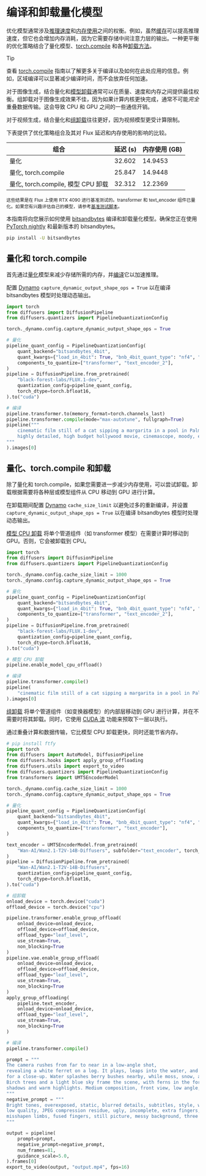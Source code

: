 <!--版权所有 2024 The HuggingFace Team。保留所有权利。

根据 Apache 许可证 2.0 版（“许可证”）授权；除非符合许可证，否则不得使用此文件。
您可以在以下网址获取许可证副本：

http://www.apache.org/licenses/LICENSE-2.0

除非适用法律要求或书面同意，根据许可证分发的软件按“原样”分发，不附带任何明示或暗示的担保或条件。有关许可证的特定语言，请参阅许可证。
-->

# 编译和卸载量化模型

优化模型通常涉及[推理速度](./fp16)和[内存使用](./memory)之间的权衡。例如，虽然[缓存](./cache)可以提高推理速度，但它也会增加内存消耗，因为它需要存储中间注意力层的输出。一种更平衡的优化策略结合了量化模型、[torch.compile](./fp16#torchcompile) 和各种[卸载方法](./memory#offloading)。

> [!TIP]
> 查看 [torch.compile](./fp16#torchcompile) 指南以了解更多关于编译以及如何在此处应用的信息。例如，区域编译可以显著减少编译时间，而不会放弃任何加速。

对于图像生成，结合量化和[模型卸载](./memory#model-offloading)通常可以在质量、速度和内存之间提供最佳权衡。组卸载对于图像生成效果不佳，因为如果计算内核更快完成，通常不可能*完全*重叠数据传输。这会导致 CPU 和 GPU 之间的一些通信开销。

对于视频生成，结合量化和[组卸载](./memory#group-offloading)往往更好，因为视频模型更受计算限制。

下表提供了优化策略组合及其对 Flux 延迟和内存使用的影响的比较。

| 组合 | 延迟 (s) | 内存使用 (GB) |
|---|---|---|
| 量化 | 32.602 | 14.9453 |
| 量化, torch.compile | 25.847 | 14.9448 |
| 量化, torch.compile, 模型 CPU 卸载 | 32.312 | 12.2369 |
<small>这些结果是在 Flux 上使用 RTX 4090 进行基准测试的。transformer 和 text_encoder 组件已量化。如果您有兴趣评估自己的模型，请参考[基准测试脚本](https://gist.github.com/sayakpaul/0db9d8eeeb3d2a0e5ed7cf0d9ca19b7d)。</small>

本指南将向您展示如何使用 [bitsandbytes](../quantization/bitsandbytes#torchcompile) 编译和卸载量化模型。确保您正在使用 [PyTorch nightly](https://pytorch.org/get-started/locally/) 和最新版本的 bitsandbytes。

```bash
pip install -U bitsandbytes
```

## 量化和 torch.compile

首先通过[量化](../quantization/overview)模型来减少存储所需的内存，并[编译](./fp16#torchcompile)它以加速推理。

配置 [Dynamo](https://docs.pytorch.org/docs/stable/torch.compiler_dynamo_overview.html) `capture_dynamic_output_shape_ops = True` 以在编译 bitsandbytes 模型时处理动态输出。

```py
import torch
from diffusers import DiffusionPipeline
from diffusers.quantizers import PipelineQuantizationConfig

torch._dynamo.config.capture_dynamic_output_shape_ops = True

# 量化
pipeline_quant_config = PipelineQuantizationConfig(
    quant_backend="bitsandbytes_4bit",
    quant_kwargs={"load_in_4bit": True, "bnb_4bit_quant_type": "nf4", "bnb_4bit_compute_dtype": torch.bfloat16},
    components_to_quantize=["transformer", "text_encoder_2"],
)
pipeline = DiffusionPipeline.from_pretrained(
    "black-forest-labs/FLUX.1-dev",
    quantization_config=pipeline_quant_config,
    torch_dtype=torch.bfloat16,
).to("cuda")

# 编译
pipeline.transformer.to(memory_format=torch.channels_last)
pipeline.transformer.compile(mode="max-autotune", fullgraph=True)
pipeline("""
    cinematic film still of a cat sipping a margarita in a pool in Palm Springs, California
    highly detailed, high budget hollywood movie, cinemascope, moody, epic, gorgeous, film grain
"""
).images[0]
```

## 量化、torch.compile 和卸载

除了量化和 torch.compile，如果您需要进一步减少内存使用，可以尝试卸载。卸载根据需要将各种层或模型组件从 CPU 移动到 GPU 进行计算。

在卸载期间配置 [Dynamo](https://docs.pytorch.org/docs/stable/torch.compiler_dynamo_overview.html) `cache_size_limit` 以避免过多的重新编译，并设置 `capture_dynamic_output_shape_ops = True` 以在编译 bitsandbytes 模型时处理动态输出。

<hfoptions id="offloading">
<hfoption id="model CPU offloading">

[模型 CPU 卸载](./memory#model-offloading) 将单个管道组件（如 transformer 模型）在需要计算时移动到 GPU。否则，它会被卸载到 CPU。

```py
import torch
from diffusers import DiffusionPipeline
from diffusers.quantizers import PipelineQuantizationConfig

torch._dynamo.config.cache_size_limit = 1000
torch._dynamo.config.capture_dynamic_output_shape_ops = True

# 量化
pipeline_quant_config = PipelineQuantizationConfig(
    quant_backend="bitsandbytes_4bit",
    quant_kwargs={"load_in_4bit": True, "bnb_4bit_quant_type": "nf4", "bnb_4bit_compute_dtype": torch.bfloat16},
    components_to_quantize=["transformer", "text_encoder_2"],
)
pipeline = DiffusionPipeline.from_pretrained(
    "black-forest-labs/FLUX.1-dev",
    quantization_config=pipeline_quant_config,
    torch_dtype=torch.bfloat16,
).to("cuda")

# 模型 CPU 卸载
pipeline.enable_model_cpu_offload()

# 编译
pipeline.transformer.compile()
pipeline(
    "cinematic film still of a cat sipping a margarita in a pool in Palm Springs, California, highly detailed, high budget hollywood movie, cinemascope, moody, epic, gorgeous, film grain"
).images[0]
```

</hfoption>
<hfoption id="group offloading">

[组卸载](./memory#group-offloading) 将单个管道组件（如变换器模型）的内部层移动到 GPU 进行计算，并在不需要时将其卸载。同时，它使用 [CUDA 流](./memory#cuda-stream) 功能来预取下一层以执行。

通过重叠计算和数据传输，它比模型 CPU 卸载更快，同时还能节省内存。

```py
# pip install ftfy
import torch
from diffusers import AutoModel, DiffusionPipeline
from diffusers.hooks import apply_group_offloading
from diffusers.utils import export_to_video
from diffusers.quantizers import PipelineQuantizationConfig
from transformers import UMT5EncoderModel

torch._dynamo.config.cache_size_limit = 1000
torch._dynamo.config.capture_dynamic_output_shape_ops = True

# 量化
pipeline_quant_config = PipelineQuantizationConfig(
    quant_backend="bitsandbytes_4bit",
    quant_kwargs={"load_in_4bit": True, "bnb_4bit_quant_type": "nf4", "bnb_4bit_compute_dtype": torch.bfloat16},
    components_to_quantize=["transformer", "text_encoder"],
)

text_encoder = UMT5EncoderModel.from_pretrained(
    "Wan-AI/Wan2.1-T2V-14B-Diffusers", subfolder="text_encoder", torch_dtype=torch.bfloat16
)
pipeline = DiffusionPipeline.from_pretrained(
    "Wan-AI/Wan2.1-T2V-14B-Diffusers",
    quantization_config=pipeline_quant_config,
    torch_dtype=torch.bfloat16,
).to("cuda")

# 组卸载
onload_device = torch.device("cuda")
offload_device = torch.device("cpu")

pipeline.transformer.enable_group_offload(
    onload_device=onload_device,
    offload_device=offload_device,
    offload_type="leaf_level",
    use_stream=True,
    non_blocking=True
)
pipeline.vae.enable_group_offload(
    onload_device=onload_device,
    offload_device=offload_device,
    offload_type="leaf_level",
    use_stream=True,
    non_blocking=True
)
apply_group_offloading(
    pipeline.text_encoder,
    onload_device=onload_device,
    offload_type="leaf_level",
    use_stream=True,
    non_blocking=True
)

# 编译
pipeline.transformer.compile()

prompt = """
The camera rushes from far to near in a low-angle shot, 
revealing a white ferret on a log. It plays, leaps into the water, and emerges, as the camera zooms in 
for a close-up. Water splashes berry bushes nearby, while moss, snow, and leaves blanket the ground. 
Birch trees and a light blue sky frame the scene, with ferns in the foreground. Side lighting casts dynamic 
shadows and warm highlights. Medium composition, front view, low angle, with depth of field.
"""
negative_prompt = """
Bright tones, overexposed, static, blurred details, subtitles, style, works, paintings, images, static, overall gray, worst quality, 
low quality, JPEG compression residue, ugly, incomplete, extra fingers, poorly drawn hands, poorly drawn faces, deformed, disfigured, 
misshapen limbs, fused fingers, still picture, messy background, three legs, many people in the background, walking backwards
"""

output = pipeline(
    prompt=prompt,
    negative_prompt=negative_prompt,
    num_frames=81,
    guidance_scale=5.0,
).frames[0]
export_to_video(output, "output.mp4", fps=16)
```

</hfoption>
</hfoptions>